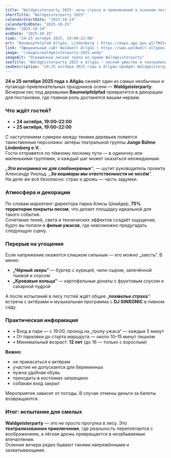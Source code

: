```yaml
---
title: "Waldgeisterparty 2025: ночь страха и приключений в осеннем лесу"
shortTitle: "Waldgeisterparty 2025"
calendarStartDate: "2025-10-24"
calendarEndDate: "2025-10-25"
date: "2025-10-24"
endDate: "2025-10-25"
time: "24–25 октября 2025, 19:00–22:00"
ort: "Baumwipfelpfad Allgäu, Lindenberg | https://maps.app.goo.gl/TWd1cBN18zxeJ2Lg8"
link: "Официальный сайт Waldwelt Allgäu | https://www.waldwelt-allgaeu.de/veranstaltungen/waldgeisterparty/"
image: "/images/waldgeisterparty-2025.webp"
imageAlt: "Освещённая лесная тропа во время Waldgeisterparty"
seoTitle: "Waldgeisterparty 2025 в Allgäu — лесной ужастик и театрализованное шоу"
seoDescription: "24–25 октября 2025 года в Allgäu пройдёт Waldgeisterparty: ночной лес, актёры, световые эффекты, ужасы и угощения. Минимальный возраст — 12 лет."
---
```


**24 и 25 октября 2025 года** в **Allgäu** оживёт один из самых необычных и пугающе-привлекательных праздников осени — **Waldgeisterparty**.  
Вечером лес под деревьями **Baumwipfelpfad** превратится в декорации для постановки, где главная роль достанется вашим нервам.

### Что ждёт гостей?

- • **24 октября, 19:00–22:00**  
- • **25 октября, 19:00–22:00**  

С наступлением сумерек между тенями деревьев появятся таинственные персонажи: актёры театральной группы **Junge Bühne Lindenberg e.V.**.  
Гости отправятся по тёмному лесному пути — в одиночку или маленькими группами, и каждый шаг может оказаться неожиданным.

_„**Эта вечеринка не для слабонервных**“_, — шутит руководитель проекта Александр Унольд. _„**За кошмары мы ответственности не несём**“_.  
На деле же всё безопасно: страх и дрожь — часть задумки.

### Атмосфера и декорации

По словам маркетинг-директора парка Алисы Шнайдер, **75% территории покрыты лесом**, что делает площадку идеальной для такого события.  
Сочетание теней, света и технических эффектов создаёт ощущение, будто вы попали в **фильм ужасов**, где невозможно предугадать следующую сцену.

### Перерыв на угощение

Если напряжение окажется слишком сильным — его можно „заесть“. В меню:  

- **„Чёрный зверь“** — бургер с курицей, чили-сыром, запечённой тыквой и соусом  
- **„Кровавые кольца“** — картофельные донаты с фруктовым соусом и сахарной пудрой  

А после испытаний в лесу гостей ждёт общее „**похмелье страха**“: встреча с актёрами и музыкальная программа с **DJ GINSONIC** в пивном саду.

### Практическая информация

- • Вход в парк — с 19:00, проход на „тропу ужаса“ — каждые 5 минут  
- • От парковки до старта маршрута — около 10–15 минут пешком  
- • Минимальный возраст: **12 лет** (до 16 — только с взрослым)  

**Важно:**

- не прикасаться к актёрам  
- участие не допускается для беременных  
- нужна удобная обувь  
- приходить в костюмах запрещено  
- собакам вход закрыт  

Мероприятие зависит от погоды. В случае отмены деньги за билеты возвращаются.

### Итог: испытание для смелых

**Waldgeisterparty** — это не просто прогулка в лесу. Это **театрализованное приключение**, где реальность переплетается с воображением, а лёгкая дрожь превращается в незабываемые впечатления.  
Осенние вечера редко бывают такими напряжёнными и захватывающими.
